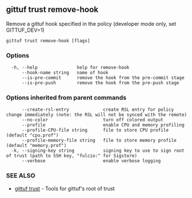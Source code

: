## gittuf trust remove-hook

Remove a gittuf hook specified in the policy (developer mode only, set GITTUF_DEV=1)

```
gittuf trust remove-hook [flags]
```

### Options

```
  -h, --help               help for remove-hook
      --hook-name string   name of hook
      --is-pre-commit      remove the hook from the pre-commit stage
      --is-pre-push        remove the hook from the pre-push stage
```

### Options inherited from parent commands

```
      --create-rsl-entry             create RSL entry for policy change immediately (note: the RSL will not be synced with the remote)
      --no-color                     turn off colored output
      --profile                      enable CPU and memory profiling
      --profile-CPU-file string      file to store CPU profile (default "cpu.prof")
      --profile-memory-file string   file to store memory profile (default "memory.prof")
  -k, --signing-key string           signing key to use to sign root of trust (path to SSH key, "fulcio:" for Sigstore)
      --verbose                      enable verbose logging
```

### SEE ALSO

* [gittuf trust](gittuf_trust.md)	 - Tools for gittuf's root of trust

